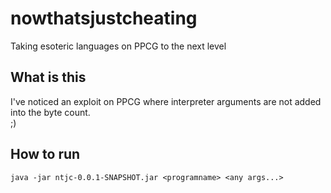 # nowthatsjustcheating
Taking esoteric languages on PPCG to the next level

## What is this
I've noticed an exploit on PPCG where interpreter arguments are not added into the byte count.  
;)

## How to run

    java -jar ntjc-0.0.1-SNAPSHOT.jar <programname> <any args...>
